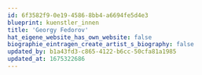 ```yaml
---
id: 6f3582f9-0e19-4586-8bb4-a6694fe5d4e3
blueprint: kuenstler_innen
title: 'Georgy Fedorov'
hat_eigene_website_has_own_website: false
biographie_eintragen_create_artist_s_biography: false
updated_by: b1a43fd3-c865-4122-b6cc-50cfa81a1985
updated_at: 1675322686
---
```


